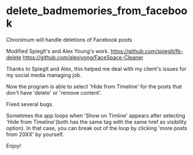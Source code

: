 # delete_badmemories_from_facebook
Chronimum will handle deletions of Facebook posts

Modified Spieglt's and Alex Young's work.
https://github.com/spieglt/fb-delete
https://github.com/alexjyong/FaceSpace-Cleaner

Thanks to Spieglt and Alex, this helped me deal with my client's issues for my social media managing job.

Now the program is able to select 'Hide from Timeline' for the posts that don't have 'delete' or 'remove content'.

Fixed several bugs.

Sometimes the app loops when 'Show on Timline' appears after selecting 'Hide from Timeline'(both has the same tag with the same href as visibility option). In that case, you can break out of the loop by clicking 'more posts from 20XX' by yourself.

Enjoy!
